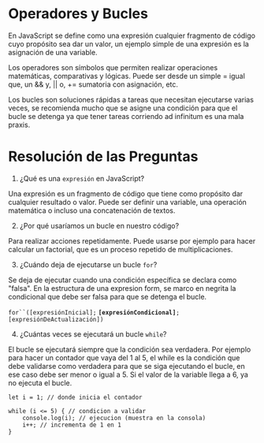 # Operadores y Bucles

En JavaScript se define como una expresión cualquier fragmento de código cuyo propósito sea dar un valor, un ejemplo simple de una expresión es la asignación de una variable. 

Los operadores son símbolos que permiten realizar operaciones matemáticas, comparativas y lógicas. Puede ser desde un simple = igual que, un && y, || o, += sumatoria con asignación, etc. 

Los bucles son soluciones rápidas a tareas que necesitan ejecutarse varias veces, se recomienda mucho que se asigne una condición para que el bucle se detenga ya que tener tareas corriendo ad infinitum es una mala praxis. 

# Resolución de las Preguntas

1. ¿Qué es una `expresión` en JavaScript?

Una expresión es un fragmento de código que tiene como propósito dar cualquier resultado o valor. Puede ser definir una variable, una operación matemática o incluso una concatenación de textos. 

2. ¿Por qué usaríamos un bucle en nuestro código?

Para realizar acciones repetidamente. Puede usarse por ejemplo para hacer calcular un factorial, que es un proceso repetido de multiplicaciones. 

3. ¿Cuándo deja de ejecutarse un bucle `for`?

Se deja de ejecutar cuando una condición específica se declara como "falsa". En la estructura de una expresion form, se marco en negrita la condicional que debe ser falsa para que se detenga el bucle.


`for``([expresiónInicial];` **`[expresiónCondicional]`**`;[expresiónDeActualización])`

4. ¿Cuántas veces se ejecutará un bucle `while`?

El bucle se ejecutará siempre que la condición sea verdadera. Por ejemplo para hacer un contador que vaya del 1 al 5, el while es la condición que debe validarse como verdadera para que se siga ejecutando el bucle, en ese caso debe ser menor o igual a 5. Si el valor de la variable llega a 6, ya no ejecuta el bucle.   

```
let i = 1; // donde inicia el contador

while (i <= 5) { // condicion a validar
    console.log(i); // ejecucion (muestra en la consola)
    i++; // incrementa de 1 en 1
}
```